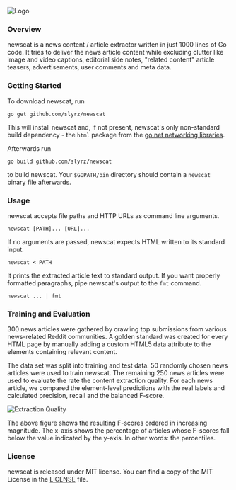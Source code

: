 ![Logo](https://raw.github.com/slyrz/newscat/master/img/newscat_logo.png)

### Overview

newscat is a news content / article extractor written in just 1000
lines of Go code. It tries to deliver the news article content while
excluding clutter like image and video captions, editorial side notes,
"related content" article teasers, advertisements, user comments and meta
data.

### Getting Started

To download newscat, run

    go get github.com/slyrz/newscat

This will install newscat and, if not present, newscat's only non-standard
build dependency - the `html` package from the
[go.net networking libraries](http://code.google.com/p/go.net).

Afterwards run

    go build github.com/slyrz/newscat

to build newscat. Your `$GOPATH/bin` directory should contain a `newscat`
binary file afterwards.

### Usage

newscat accepts file paths and HTTP URLs as command line arguments.

    newscat [PATH]... [URL]...

If no arguments are passed, newscat expects HTML written to its
standard input.

    newscat < PATH

It prints the extracted article text to standard output. If you want
properly formatted paragraphs, pipe newscat's output to the `fmt` command.

    newscat ... | fmt

### Training and Evaluation

300 news articles were gathered by crawling top submissions from
various news-related Reddit communities.
A golden standard was created for every HTML page by manually adding a custom
HTML5 data attribute to the elements containing relevant content.

The data set was split into training and test data.
50 randomly chosen news articles were used to train newscat. The remaining
250 news articles were used to evaluate the rate the content
extraction quality.
For each news article, we compared the element-level predictions
with the real labels and calculated precision, recall and the balanced F-score.

![Extraction Quality](https://github.com/slyrz/newscat/raw/master/img/newscat_plot.png)

The above figure shows the resulting F-scores ordered in increasing magnitude.
The x-axis shows the percentage of articles whose F-scores fall below the
value indicated by the y-axis. In other words: the percentiles.

### License

newscat is released under MIT license.
You can find a copy of the MIT License in the [LICENSE](./LICENSE) file.
